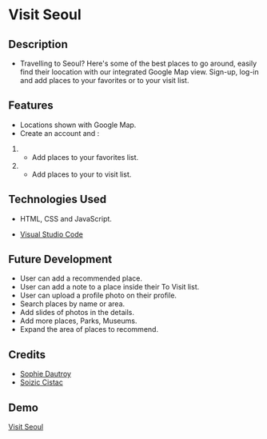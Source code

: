 # Visit Seoul

## Description
* Travelling to Seoul? Here's some of the best places to go around, easily find their loocation with our integrated Google Map view. Sign-up, log-in and add places to your favorites or to your visit list.

## Features
* Locations shown with Google Map.
* Create an account and :
1. - Add places to your favorites list.
1. - Add places to your to visit list.

## Technologies Used
* HTML, CSS and JavaScript.
- [Visual Studio Code](https://code.visualstudio.com/)

## Future Development
- User can add a recommended place.
- User can add a note to a place inside their To Visit list.
- User can upload a profile photo on their profile.
- Search places by name or area.
- Add slides of photos in the details.
- Add more places, Parks, Museums.
- Expand the area of places to recommend.

## Credits
* [Sophie Dautroy](https://github.com/So-Mina)
* [Soizic Cistac](https://github.com/SoizicCistac)

## Demo
[Visit Seoul](https://visit-seoul.onrender.com)
